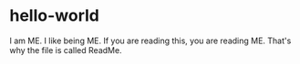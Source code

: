 # hello-world

I am ME. I like being ME. If you are reading this, you are reading ME. That's why the file is called ReadMe.
